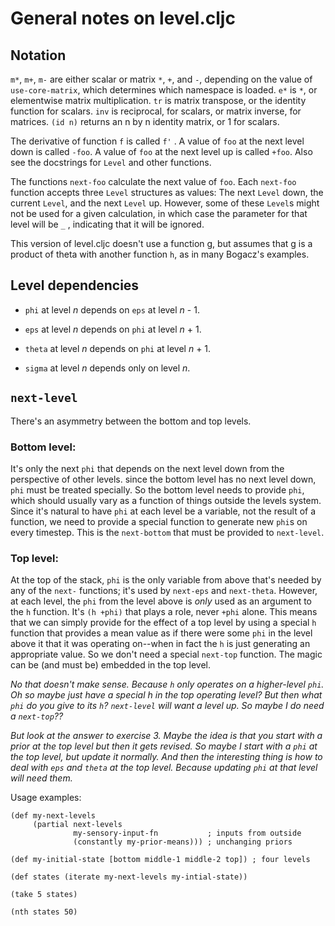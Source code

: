 General notes on level.cljc
===

## Notation

`m*`, `m+`, `m-` are either scalar or matrix `*`, `+`, and `-`, depending on the
value of `use-core-matrix`, which determines which namespace is loaded.
`e*` is `*`, or elementwise matrix multiplication.  `tr` is matrix transpose,
or the identity function for scalars.  `inv` is reciprocal, for scalars,
or matrix inverse, for matrices.  `(id n)` returns an n by n identity matrix,
or 1 for scalars.

The derivative of function `f` is called `f'` .  A value of `foo` at the next
level down is called `-foo`.  A value of `foo` at the next level up is called
`+foo`.  Also see the docstrings for ``Level`` and other functions.

The functions `next-foo` calculate the next value of `foo`.  Each `next-foo`
function accepts three `Level` structures as values: The next `Level` down,
the current `Level`, and the next `Level` up.  However, some of these `Level`s
might not be used for a given calculation, in which case the parameter
for that level will be `_` , indicating that it will be ignored.

This version of level.cljc doesn't use a function g, but assumes that g is
a product of theta with another function `h`, as in many Bogacz's
examples.

## Level dependencies

* `phi` at level *n* depends on `eps` at level *n* - 1.

* `eps` at level *n* depends on `phi` at level *n* + 1.

* `theta` at level *n* depends on `phi` at level *n* + 1.

* `sigma` at level *n* depends only on level *n*.

## `next-level`

There's an asymmetry between the bottom and top levels.  

### Bottom level: 

It's only the next `phi` that depends on the next level down from the
perspective of other levels.  since the bottom level has no next level
down, `phi` must be treated specially.  So the bottom level needs to
provide `phi`, which should usually vary as a function of things outside
the levels system.  Since it's natural to have `phi` at each level be a
variable, not the result of a function, we need to provide a special
function to generate new `phi`s on every timestep.  This is the
`next-bottom` that must be provided to `next-level`.

### Top level:

At the top of the stack, `phi` is the only variable from above that's
needed by any of the `next-` functions; it's used by `next-eps` and
`next-theta`.  However, at each level, the `phi` from the level above is
*only* used as an argument to the `h` function.  It's `(h +phi)` that
plays a role, never `+phi` alone.  This means that we can simply provide
for the effect of a top level by using a special `h` function that
provides a mean value as if there were some `phi` in the level above it
that it was operating on--when in fact the `h` is just generating an
appropriate value.  So we don't need a special `next-top` function.  The
magic can be (and must be) embedded in the top level.  

*No that doesn't make sense.  Because `h` only operates on a higher-level `phi`.
Oh so maybe just have a special h in the top operating level?  But then what `phi`
do you give to its `h`?  `next-level` will want a level up.  So maybe I do need a
`next-top`??*

*But look at the answer to exercise 3.  Maybe the idea is that you start
with a prior at the top level but then it gets revised.  So maybe I
start with a `phi` at the top level, but update it normally.  And then
the interesting thing is how to deal with `eps` and `theta` at the top
level.  Because updating `phi` at that level will need them.*




Usage examples:
````
(def my-next-levels 
     (partial next-levels 
              my-sensory-input-fn           ; inputs from outside
              (constantly my-prior-means))) ; unchanging priors

(def my-initial-state [bottom middle-1 middle-2 top]) ; four levels

(def states (iterate my-next-levels my-intial-state))

(take 5 states)

(nth states 50)
````

